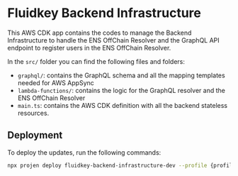 # Fluidkey Backend Infrastructure

This AWS CDK app contains the codes to manage the Backend Infrastructure to handle the ENS OffChain Resolver 
and the GraphQL API endpoint to register users in the ENS OffChain Resolver.

In the `src/` folder you can find the following files and folders:

- `graphql/`: contains the GraphQL schema and all the mapping templates needed for AWS AppSync
- `lambda-functions/`: contains the logic for the GraphQL resolver and the ENS OffChain Resolver
- `main.ts`: contains the AWS CDK definition with all the backend stateless resources.

## Deployment

To deploy the updates, run the following commands:

```bash
npx projen deploy fluidkey-backend-infrastructure-dev --profile {profile_name}
```
